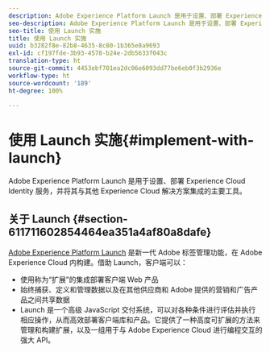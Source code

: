 ```yaml
---
description: Adobe Experience Platform Launch 是用于设置、部署 Experience Cloud Identity 服务，并将其与其他 Experience Cloud 解决方案集成的主要工具。
seo-description: Adobe Experience Platform Launch 是用于设置、部署 Experience Cloud Identity 服务，并将其与其他 Experience Cloud 解决方案集成的主要工具。
seo-title: 使用 Launch 实施
title: 使用 Launch 实施
uuid: b3282f8e-82b8-4635-8c80-1b365e8a9693
exl-id: cf197fde-3b93-4578-b24e-2db5633f043c
translation-type: ht
source-git-commit: 4453ebf701ea2dc06e6093dd77be6eb0f3b2936e
workflow-type: ht
source-wordcount: '189'
ht-degree: 100%

---
```


# 使用 Launch 实施{#implement-with-launch}

Adobe Experience Platform Launch 是用于设置、部署 Experience Cloud Identity 服务，并将其与其他 Experience Cloud 解决方案集成的主要工具。

## 关于 Launch {#section-611711602854464ea351a4af80a8dafe}

[Adobe Experience Platform Launch](https://docs.adobelaunch.com/) 是新一代 Adobe 标签管理功能，在 Adobe Experience Cloud 内构建。借助 Launch，客户端可以：

* 使用称为“扩展”的集成部署客户端 Web 产品
* 始终捕获、定义和管理数据以及在其他供应商和 Adobe 提供的营销和广告产品之间共享数据
* Launch 是一个高级 JavaScript 交付系统，可以对各种条件进行评估并执行相应操作，从而高效部署客户端库和产品。它提供了一种高度可扩展的方法来管理和构建扩展，以及一组用于与 Adobe Experience Cloud 进行编程交互的强大 API。
